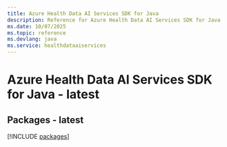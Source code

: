 ```yaml
---
title: Azure Health Data AI Services SDK for Java
description: Reference for Azure Health Data AI Services SDK for Java
ms.date: 10/07/2025
ms.topic: reference
ms.devlang: java
ms.service: healthdataaiservices
---
```

# Azure Health Data AI Services SDK for Java - latest
## Packages - latest
[!INCLUDE [packages](health-data-ai-services-index.md)]